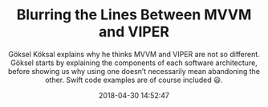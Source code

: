 ---
title: "Blurring the Lines Between MVVM and VIPER"
subtitle: "Göksel Köksal explains why he thinks MVVM and VIPER are not so different. Göksel starts by explaining the components of each software architecture, before showing us why using one doesn’t necessarily mean abandoning the other. Swift code examples are of course included 😃."
tags: ["architecture"]
link: "https://theswiftpost.co/blurring-the-lines-between-mvvm-and-viper/"
date: "2018-04-30 14:52:47"
---